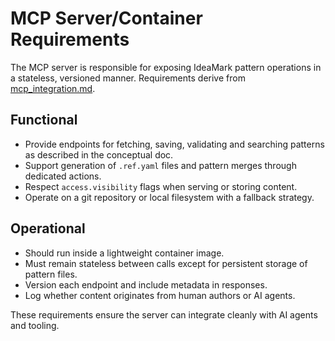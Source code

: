 # MCP Server/Container Requirements

The MCP server is responsible for exposing IdeaMark pattern operations in a stateless, versioned manner. Requirements derive from [mcp_integration.md](../mcp_integration.md).

## Functional
- Provide endpoints for fetching, saving, validating and searching patterns as described in the conceptual doc.
- Support generation of `.ref.yaml` files and pattern merges through dedicated actions.
- Respect `access.visibility` flags when serving or storing content.
- Operate on a git repository or local filesystem with a fallback strategy.

## Operational
- Should run inside a lightweight container image.
- Must remain stateless between calls except for persistent storage of pattern files.
- Version each endpoint and include metadata in responses.
- Log whether content originates from human authors or AI agents.

These requirements ensure the server can integrate cleanly with AI agents and tooling.
